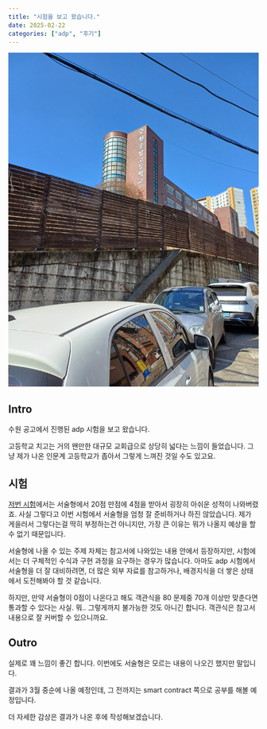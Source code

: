 ```yaml
---
title: "시험을 보고 왔습니다."
date: 2025-02-22
categories: ["adp", "후기"]
---
```


![높게 솟은 수원 공고의 모습](img/2025-02-22-21-00-36.png)

## Intro

수원 공고에서 진행된 adp 시험을 보고 왔습니다. 

고등학교 치고는 거의 왠만한 대규모 교회급으로 상당히 넓다는 느낌이 들었습니다.
그냥 제가 나온 인문계 고등학교가 좁아서 그렇게 느껴진 것일 수도 있고요.

## 시험

[저번 시험](https://cryscham123.framer.website/blog/adp-%ED%95%84%EA%B8%B0-%EC%8B%9C%ED%97%98%EC%9D%84-%EB%B4%A4%EC%8A%B5%EB%8B%88%EB%8B%A4)에서는 서술형에서 20점 만점에 4점을 받아서 굉장히 아쉬운 성적이 나와버렸죠.
사실 그렇다고 이번 시험에서 서술형을 엄청 잘 준비하거나 하진 않았습니다.
제가 게을러서 그렇다는걸 딱히 부정하는건 아니지만, 가장 큰 이유는 뭐가 나올지 예상을 할 수 없기 때문입니다.

서술형에 나올 수 있는 주제 자체는 참고서에 나와있는 내용 안에서 등장하지만, 시험에서는 더 구체적인 수식과 구현 과정을 요구하는 경우가 많습니다.
아마도 adp 시험에서 서술형을 더 잘 대비하려면, 더 많은 외부 자료를 참고하거나, 배경지식을 더 쌓은 상태에서 도전해봐야 할 것 같습니다.

하지만, 만약 서술형이 0점이 나온다고 해도 객관식을 80 문제중 70개 이상만 맞춘다면 통과할 수 있다는 사실.
뭐.. 그렇게까지 불가능한 것도 아니긴 합니다. 객관식은 참고서 내용으로 잘 커버할 수 있으니까요.

## Outro

실제로 꽤 느낌이 좋긴 합니다. 이번에도 서술형은 모르는 내용이 나오긴 했지만 말입니다.

결과가 3월 중순에 나올 예정인데, 그 전까지는 smart contract 쪽으로 공부를 해볼 예정입니다.

더 자세한 감상은 결과가 나온 후에 작성해보겠습니다.
